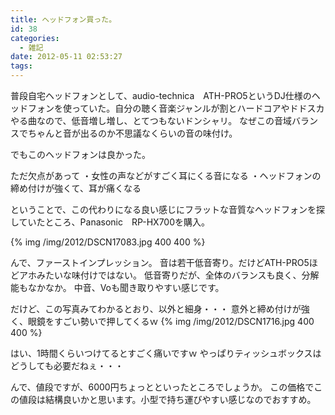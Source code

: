```yaml
---
title: ヘッドフォン買った。
id: 38
categories:
  - 雑記
date: 2012-05-11 02:53:27
tags:
---
```


普段自宅ヘッドフォンとして、audio-technica　ATH-PRO5というDJ仕様のヘッドフォンを使っていた。自分の聴く音楽ジャンルが割とハードコアやドドスカやる曲なので、低音増し増し、とてつもないドンシャリ。
なぜこの音域バランスでちゃんと音が出るのか不思議なくらいの音の味付け。

でもこのヘッドフォンは良かった。

ただ欠点があって
・女性の声などがすごく耳にくる音になる
・ヘッドフォンの締め付けが強くて、耳が痛くなる

ということで、この代わりになる良い感じにフラットな音質なヘッドフォンを探していたところ、Panasonic　RP-HX700を購入。

{% img /img/2012/DSCN17083.jpg 400 400 %}

んで、ファーストインプレッション。
音は若干低音寄り。だけどATH-PRO5ほどアホみたいな味付けではない。
低音寄りだが、全体のバランスも良く、分解能もなかなか。
中音、Voも聞き取りやすい感じです。

だけど、この写真みてわかるとおり、以外と細身・・・
意外と締め付けが強く、眼鏡をすごい勢いで押してくるｗ
{% img /img/2012/DSCN1716.jpg 400 400 %}

はい、1時間くらいつけてるとすごく痛いですｗ
やっぱりティッシュボックスはどうしても必要だねぇ・・・

んで、値段ですが、6000円ちょっとといったところでしょうか。
この価格でこの値段は結構良いかと思います。小型で持ち運びやすい感じなのでおすすめ。